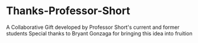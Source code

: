 # Thanks-Professor-Short

A Collaborative Gift developed by Professor Short's current and former students
Special thanks to Bryant Gonzaga for bringing this idea into fruition 
